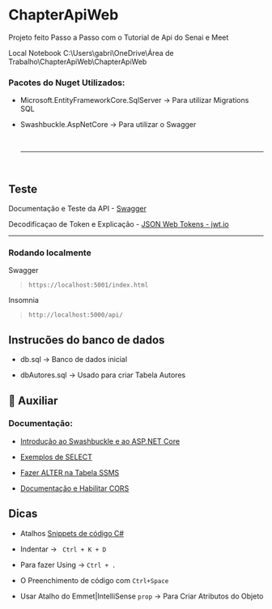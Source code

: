 # ChapterApiWeb

Projeto feito Passo a Passo com o Tutorial de Api do Senai e Meet

Local Notebook C:\Users\gabri\OneDrive\Área de Trabalho\ChapterApiWeb\ChapterApiWeb



### Pacotes do Nuget Utilizados:

* Microsoft.EntityFrameworkCore.SqlServer -> Para utilizar Migrations SQL

* Swashbuckle.AspNetCore -> Para utilizar o Swagger
  
   <br/> 
    <hr>
 <br/> 
  

  
 ## Teste
  
  Documentação e Teste da API - [Swagger](https://swagger.io/)
  
  Decodificaçao de Token e Explicação - [JSON Web Tokens - jwt.io](https://jwt.io/)
  
  <hr>
  
  ### Rodando localmente
  
  Swagger
  > `https://localhost:5001/index.html`

  Insomnia
  > `http://localhost:5000/api/`

 
## Instrucões do banco de dados

* db.sql -> Banco de dados inicial 

* dbAutores.sql -> Usado para criar Tabela Autores

## 📄  Auxiliar

### Documentação:

* [Introdução ao Swashbuckle e ao ASP.NET Core](https://docs.microsoft.com/pt-br/aspnet/core/tutorials/getting-started-with-swashbuckle?view=aspnetcore-6.0&tabs=visual-studio)

* [Exemplos de SELECT](https://docs.microsoft.com/pt-br/sql/t-sql/queries/select-examples-transact-sql?view=sql-server-ver15) 

* [Fazer ALTER na Tabela SSMS](https://docs.microsoft.com/pt-br/sql/relational-databases/tables/add-columns-to-a-table-database-engine?view=sql-server-ver15)

* [Documentação e Habilitar CORS](https://docs.microsoft.com/pt-br/aspnet/core/security/cors?view=aspnetcore-5.0)

## Dicas

* Atalhos [Snippets de código C#](https://docs.microsoft.com/pt-br/visualstudio/ide/visual-csharp-code-snippets?view=vs-2022)

* Indentar -> ```  Ctrl + K + D ```

* Para fazer Using ->  ``` Ctrl + .  ``` 

* O Preenchimento de código com `Ctrl+Space`

* Usar Atalho do Emmet|IntelliSense  `prop`  -> Para Criar Atributos do Objeto
